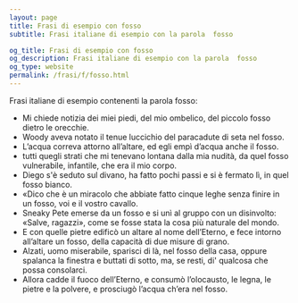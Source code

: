 ```yaml
---
layout: page
title: Frasi di esempio con fosso 
subtitle: Frasi italiane di esempio con la parola  fosso

og_title: Frasi di esempio con fosso 
og_description: Frasi italiane di esempio con la parola  fosso
og_type: website
permalink: /frasi/f/fosso.html
---
```


Frasi italiane di esempio contenenti la parola fosso:


- Mi chiede notizia dei miei piedi, del mio ombelico, del piccolo fosso dietro le orecchie.
- Woody aveva notato il tenue luccichio del paracadute di seta nel fosso.
- L’acqua correva attorno all’altare, ed egli empì d’acqua anche il fosso.
- tutti quegli strati che mi tenevano lontana dalla mia nudità, da quel fosso vulnerabile, infantile, che era il mio corpo.
- Diego s'è seduto sul divano, ha fatto pochi passi e si è fermato lì, in quel fosso bianco.
- «Dico che è un miracolo che abbiate fatto cinque leghe senza finire in un fosso, voi e il vostro cavallo.
- Sneaky Pete emerse da un fosso e si unì al gruppo con un disinvolto: «Salve, ragazzi», come se fosse stata la cosa più naturale del mondo.
- E con quelle pietre edificò un altare al nome dell’Eterno, e fece intorno all’altare un fosso, della capacità di due misure di grano.
- Alzati, uomo miserabile, sparisci di là, nel fosso della casa, oppure spalanca la finestra e buttati di sotto, ma, se resti, di' qualcosa che possa consolarci.
- Allora cadde il fuoco dell’Eterno, e consumò l’olocausto, le legna, le pietre e la polvere, e prosciugò l’acqua ch’era nel fosso.
